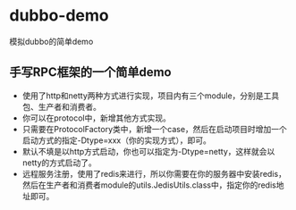 # dubbo-demo
模拟dubbo的简单demo

## 手写RPC框架的一个简单demo
  * 使用了http和netty两种方式进行实现，项目内有三个module，分别是工具包、生产者和消费者。
  * 你可以在protocol中，新增其他方式实现。
  * 只需要在ProtocolFactory类中，新增一个case，然后在启动项目时增加一个启动方式的指定-Dtype=xxx（你的实现方式），即可。
  * 默认不填是以http方式启动，你也可以指定为-Dtype=netty，这样就会以netty的方式启动了。
  * 远程服务注册，使用了redis来进行，所以你需要在你的服务器中安装redis，然后在生产者和消费者module的utils.JedisUtils.class中，指定你的redis地址即可。
